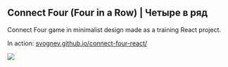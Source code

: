 ## Connect Four (Four in a Row) | Четыре в ряд

Connect Four game in minimalist design made as a training React project.

In action: [svognev.github.io/connect-four-react/](https://svognev.github.io/connect-four-react/)

![](https://pp.userapi.com/c851024/v851024859/e94a1/wokdjEeT_YU.jpg)
